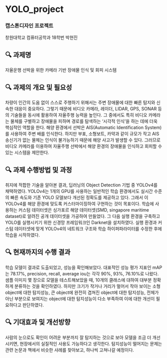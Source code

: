 # YOLO_project 

### 캡스톤디자인 프로젝트
창원대학교 컴퓨터공학과 18학번 박현진

## 🔍 과제명
자율운행 선박을 위한 카메라 기반 장애물 인식 및 회피 시스템  

## 🔍 과제의 개요 및 필요성
  차량이 인간의 도움 없이 스스로 주행하기 위해서는 주변 장애물에 대한 빠른 탐지와 신속한 대응이 중요하다. 그렇기 때문에 비디오 카메라, 레이더, LIDAR, GPS, SONAR 등의 기술들을 동시에 활용하여 자율주행 능력을 높인다. 그 중에서도 특히 비디오 카메라는 물체를 구별하고 장애물을 피하며 경로를 탐색하는 ‘시각적 인식’을 하는 데에 더욱 핵심적인 역할을 한다. 
  해양 환경에서 선박은 AIS(Automatic Identification System)를 사용하여 주변 배를 인식한다. 하지만 부표, 소형보트, 카약과 같이 규모가 작고 AIS 송신기가 없는 물체는 인식이 불가능하기 때문에 해양 사고가 발생할 수 있다. 그러므로 비디오 카메라를 이용하여 자율주행 선박에서 해양 환경의 장애물을 인식하고 회피할 수 있는 시스템을 제안한다. 

## 🔍 과제 수행방법 및 과정
   취지에 적합한 기술을 알아본 결과, 딥러닝의 Object Detection 기법 중 YOLOv4를 채택하였다. YOLOv4는 1개의 GPU를 사용하는 일반적인 학습 환경에서도 실시간 수준의 빠른 속도와 기존 YOLO 모델보다 개선된 정확도를 제공하고 있다. 그래서 이 YOLOv4를 해양 환경에 맞도록 커스터마이징하여 구현하는 것이 목표이다.
   학습에 사용하는 커스텀 데이터셋은 싱가포르 해양 데이터셋(SMD, singapore maritime dataset)로 알려진 공개 데이터셋을 가공하여 만들었다. 그 다음 실행 환경을 구축하고 YOLO를 실행시키기 위한 신경망 프레임워크인 Darknet을 설치하였다. 실행 환경과 커스텀 데이터셋에 맞게 YOLOv4의 네트워크 구조와 학습 하이퍼파라미터를 수정한 후에 학습을 시작하였다. 

## 🔍 현재까지의 수행 결과
  학습 모델이 결과로 도출되었고, 성능을 확인해보았다. 대표적인 성능 평가 지표인 mAP는 78.17%, precision, recall, average iou는 각각 90%, 93%, 76.10%로 나왔다. 샘플 이미지 몇 장으로 모델을 테스트해보았을 때, 10개의 클래스에 대하여 대부분 정확하게 분류하는 것을 확인하였다. 하지만 크기가 작거나 거리가 멀어서 작아 보이는 소형 object에 대한 탐지성능, 큰 object에 완전히 겹쳐진 object에 대한 탐지성능, 전체가 아닌 부분으로 보여지는 object에 대한 탐지성능이 다소 부족하여 이에 대한 개선이 필요하다고 판단하였다.
  
## 🔍 기대효과 및 개선방향
  사람의 눈으로도 확인이 어려운 부분까지 잘 탐지하는 것으로 보아 모델을 조금 더 개선시키면, 현장에서의 실질적인 사용도 가능하다고 생각한다. 탐지성능이 떨어지는 문제는 관련 논문과 책에서 비슷한 사례를 찾아보고, 하나씩 고쳐나갈 예정이다.
